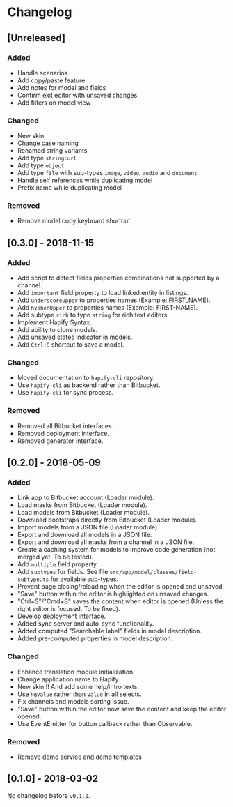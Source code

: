 # Changelog

## [Unreleased]

### Added

-   Handle scenarios.
-   Add copy/paste feature
-   Add notes for model and fields
-   Confirm exit editor with unsaved changes
-   Add filters on model view

### Changed

-   New skin.
-   Change case naming
-   Renamed string variants
-   Add type `string:url`
-   Add type `object`
-   Add type `file` with sub-types `image`, `video`, `audio` and `document`
-   Handle self references while duplicating model
-   Prefix name while duplicating model

### Removed

-   Remove model copy keyboard shortcut

## [0.3.0] - 2018-11-15

### Added

-   Add script to detect fields properties combinations not supported by a channel.
-   Add `important` field property to load linked entity in listings.
-   Add `underscoreUpper` to properties names (Example: FIRST_NAME).
-   Add `hyphenUpper` to properties names (Example: FIRST-NAME).
-   Add subtype `rich` to type `string` for rich text editors.
-   Implement Hapify Syntax.
-   Add ability to clone models.
-   Add unsaved states indicator in models.
-   Add `Ctrl+S` shortcut to save a model.

### Changed

-   Moved documentation to `hapify-cli` repository.
-   Use `hapify-cli` as backend rather than Bitbucket.
-   Use `hapify-cli` for sync process.

### Removed

-   Removed all Bitbucket interfaces.
-   Removed deployment interface.
-   Removed generator interface.

## [0.2.0] - 2018-05-09

### Added

-   Link app to Bitbucket account (Loader module).
-   Load masks from Bitbucket (Loader module).
-   Load models from Bitbucket (Loader module).
-   Download bootstraps directly from Bitbucket (Loader module).
-   Import models from a JSON file (Loader module).
-   Export and download all models in a JSON file.
-   Export and download all masks from a channel in a JSON file.
-   Create a caching system for models to improve code generation (not merged yet. To be tested).
-   Add `multiple` field property.
-   Add `subtypes` for fields. See file `src/app/model/classes/field-subtype.ts` for available sub-types.
-   Prevent page closing/reloading when the editor is opened and unsaved.
-   "Save" button within the editor is highlighted on unsaved changes.
-   "Ctrl+S"/"Cmd+S" saves the content when editor is opened (Unless the right editor is focused. To be fixed).
-   Develop deployment interface.
-   Added sync server and auto-sync functionality.
-   Added computed "Searchable label" fields in model description.
-   Added pre-computed properties in model description.

### Changed

-   Enhance translation module initialization.
-   Change application name to Hapify.
-   New skin !! And add some help/intro texts.
-   Use `NgValue` rather than `value` in all selects.
-   Fix channels and models sorting issue.
-   "Save" button within the editor now save the content and keep the editor opened.
-   Use EventEmitter for button callback rather than Observable.

### Removed

-   Remove demo service and demo templates

## [0.1.0] - 2018-03-02

No changelog before `v0.1.0`.
